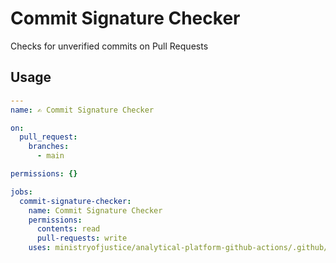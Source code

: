 # Commit Signature Checker

Checks for unverified commits on Pull Requests

## Usage

```yaml
---
name: ✍️ Commit Signature Checker

on:
  pull_request:
    branches:
      - main

permissions: {}

jobs:
  commit-signature-checker:
    name: Commit Signature Checker
    permissions:
      contents: read
      pull-requests: write
    uses: ministryofjustice/analytical-platform-github-actions/.github/workflows/reusable-commit-signature-checker.yml@main
```
